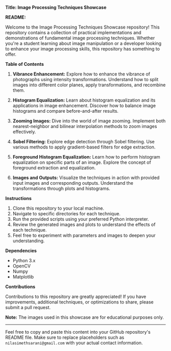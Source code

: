 **Title: Image Processing Techniques Showcase**

**README:**

Welcome to the Image Processing Techniques Showcase repository! This repository contains a collection of practical implementations and demonstrations of fundamental image processing techniques. Whether you're a student learning about image manipulation or a developer looking to enhance your image processing skills, this repository has something to offer.

**Table of Contents**

1. **Vibrance Enhancement:** Explore how to enhance the vibrance of photographs using intensity transformations. Understand how to split images into different color planes, apply transformations, and recombine them.

2. **Histogram Equalization:** Learn about histogram equalization and its applications in image enhancement. Discover how to balance image histograms and compare before-and-after results.

3. **Zooming Images:** Dive into the world of image zooming. Implement both nearest-neighbor and bilinear interpolation methods to zoom images effectively.

4. **Sobel Filtering:** Explore edge detection through Sobel filtering. Use various methods to apply gradient-based filters for edge extraction.

5. **Foreground Histogram Equalization:** Learn how to perform histogram equalization on specific parts of an image. Explore the concept of foreground extraction and equalization.

6. **Images and Outputs:** Visualize the techniques in action with provided input images and corresponding outputs. Understand the transformations through plots and histograms.

**Instructions**

1. Clone this repository to your local machine.
2. Navigate to specific directories for each technique.
3. Run the provided scripts using your preferred Python interpreter.
4. Review the generated images and plots to understand the effects of each technique.
5. Feel free to experiment with parameters and images to deepen your understanding.

**Dependencies**

- Python 3.x
- OpenCV
- Numpy
- Matplotlib

**Contributions**

Contributions to this repository are greatly appreciated! If you have improvements, additional techniques, or optimizations to share, please submit a pull request.

**Note:** The images used in this showcase are for educational purposes only.

---

Feel free to copy and paste this content into your GitHub repository's README file. Make sure to replace placeholders such as `nilasimethsarani@gmail.com` with your actual contact information.

